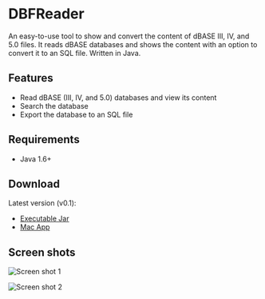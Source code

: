 DBFReader
=========

An easy-to-use tool to show and convert the content of dBASE III, IV, and 5.0 files. It reads dBASE databases and shows the content with an option to convert it to an SQL file. Written in Java.

Features
--------

* Read dBASE (III, IV, and 5.0) databases and view its content
* Search the database
* Export the database to an SQL file

Requirements
------------

* Java 1.6+

Download
--------

Latest version (v0.1):

* [Executable Jar](http://giannivanhoecke.com/downloads/dbf-reader/dbf-reader-0.1.jar)
* [Mac App](http://giannivanhoecke.com/downloads/dbf-reader/dbf-reader-0.1.dmg)

Screen shots
------------

![Screen shot 1](https://raw.github.com/giannivh/DBFReader/master/ScreenShot1.png "Screen shot 1")

![Screen shot 2](https://raw.github.com/giannivh/DBFReader/master/ScreenShot2.png "Screen shot 2")
